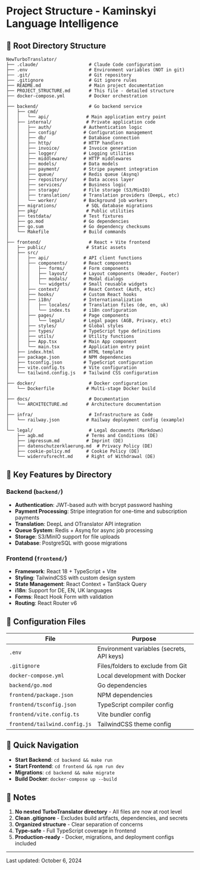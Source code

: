 # Project Structure - Kaminskyi Language Intelligence

## 📁 Root Directory Structure
```
NewTurboTranslator/
├── .claude/                   # Claude Code configuration
├── .env                       # Environment variables (NOT in git)
├── .git/                      # Git repository
├── .gitignore                 # Git ignore rules
├── README.md                  # Main project documentation
├── PROJECT_STRUCTURE.md       # This file - detailed structure
├── docker-compose.yml         # Docker orchestration
│
├── backend/                   # Go backend service
│   ├── cmd/
│   │   └── api/              # Main application entry point
│   ├── internal/             # Private application code
│   │   ├── auth/            # Authentication logic
│   │   ├── config/          # Configuration management
│   │   ├── db/              # Database connection
│   │   ├── http/            # HTTP handlers
│   │   ├── invoice/         # Invoice generation
│   │   ├── logger/          # Logging utilities
│   │   ├── middleware/      # HTTP middlewares
│   │   ├── models/          # Data models
│   │   ├── payment/         # Stripe payment integration
│   │   ├── queue/           # Redis queue (Asynq)
│   │   ├── repository/      # Data access layer
│   │   ├── services/        # Business logic
│   │   ├── storage/         # File storage (S3/MinIO)
│   │   ├── translation/     # Translation providers (DeepL, etc)
│   │   └── worker/          # Background job workers
│   ├── migrations/           # SQL database migrations
│   ├── pkg/                  # Public utilities
│   ├── testdata/            # Test fixtures
│   ├── go.mod               # Go dependencies
│   ├── go.sum               # Go dependency checksums
│   └── Makefile             # Build commands
│
├── frontend/                  # React + Vite frontend
│   ├── public/               # Static assets
│   ├── src/
│   │   ├── api/             # API client functions
│   │   ├── components/      # React components
│   │   │   ├── forms/       # Form components
│   │   │   ├── layout/      # Layout components (Header, Footer)
│   │   │   ├── modals/      # Modal dialogs
│   │   │   └── widgets/     # Small reusable widgets
│   │   ├── context/         # React Context (Auth, etc)
│   │   ├── hooks/           # Custom React hooks
│   │   ├── i18n/            # Internationalization
│   │   │   ├── locales/     # Translation files (de, en, uk)
│   │   │   └── index.ts     # i18n configuration
│   │   ├── pages/           # Page components
│   │   │   └── legal/       # Legal pages (AGB, Privacy, etc)
│   │   ├── styles/          # Global styles
│   │   ├── types/           # TypeScript type definitions
│   │   ├── utils/           # Utility functions
│   │   ├── App.tsx          # Main App component
│   │   └── main.tsx         # Application entry point
│   ├── index.html           # HTML template
│   ├── package.json         # NPM dependencies
│   ├── tsconfig.json        # TypeScript configuration
│   ├── vite.config.ts       # Vite configuration
│   └── tailwind.config.js   # Tailwind CSS configuration
│
├── docker/                    # Docker configuration
│   └── Dockerfile            # Multi-stage Docker build
│
├── docs/                      # Documentation
│   └── ARCHITECTURE.md       # Architecture documentation
│
├── infra/                     # Infrastructure as Code
│   └── railway.json          # Railway deployment config (example)
│
└── legal/                     # Legal documents (Markdown)
    ├── agb.md                # Terms and Conditions (DE)
    ├── impressum.md          # Imprint (DE)
    ├── datenschutzerklaerung.md  # Privacy Policy (DE)
    ├── cookie-policy.md      # Cookie Policy (DE)
    └── widerrufsrecht.md     # Right of Withdrawal (DE)
```

## 🎯 Key Features by Directory

### Backend (`backend/`)
- **Authentication**: JWT-based auth with bcrypt password hashing
- **Payment Processing**: Stripe integration for one-time and subscription payments
- **Translation**: DeepL and OTranslator API integration
- **Queue System**: Redis + Asynq for async job processing
- **Storage**: S3/MinIO support for file uploads
- **Database**: PostgreSQL with goose migrations

### Frontend (`frontend/`)
- **Framework**: React 18 + TypeScript + Vite
- **Styling**: TailwindCSS with custom design system
- **State Management**: React Context + TanStack Query
- **i18n**: Support for DE, EN, UK languages
- **Forms**: React Hook Form with validation
- **Routing**: React Router v6

## 🔧 Configuration Files

| File | Purpose |
|------|---------|
| `.env` | Environment variables (secrets, API keys) |
| `.gitignore` | Files/folders to exclude from Git |
| `docker-compose.yml` | Local development with Docker |
| `backend/go.mod` | Go dependencies |
| `frontend/package.json` | NPM dependencies |
| `frontend/tsconfig.json` | TypeScript compiler config |
| `frontend/vite.config.ts` | Vite bundler config |
| `frontend/tailwind.config.js` | TailwindCSS theme config |

## 🚀 Quick Navigation

- **Start Backend**: `cd backend && make run`
- **Start Frontend**: `cd frontend && npm run dev`
- **Migrations**: `cd backend && make migrate`
- **Build Docker**: `docker-compose up --build`

## 📝 Notes

1. **No nested TurboTranslator directory** - All files are now at root level
2. **Clean .gitignore** - Excludes build artifacts, dependencies, and secrets
3. **Organized structure** - Clear separation of concerns
4. **Type-safe** - Full TypeScript coverage in frontend
5. **Production-ready** - Docker, migrations, and deployment configs included

---
Last updated: October 6, 2024
